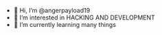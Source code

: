 - 👋 Hi, I’m @angerpayload19
- 👀 I’m interested in HACKING AND DEVELOPMENT
- 🌱 I’m currently learning many things

<!---
angerpayload19/angerpayload19 is a ✨ special ✨ repository because its `README.md` (this file) appears on your GitHub profile.
You can click the Preview link to take a look at your changes.
--->
